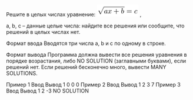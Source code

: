 Решите в целых числах уравнение:
![img.png](img.png)
,

a, b, c – данные целые числа: найдите все решения или сообщите, что решений в целых числах нет.

Формат ввода
Вводятся три числа a, b и c по одному в строке.

Формат вывода
Программа должна вывести все решения уравнения в порядке возрастания, либо NO SOLUTION (заглавными буквами), если решений нет. Если решений бесконечно много, вывести MANY SOLUTIONS.

Пример 1
Ввод	Вывод
1
0
0
0
Пример 2
Ввод	Вывод
1
2
3
7
Пример 3
Ввод	Вывод
1
2
-3
NO SOLUTION